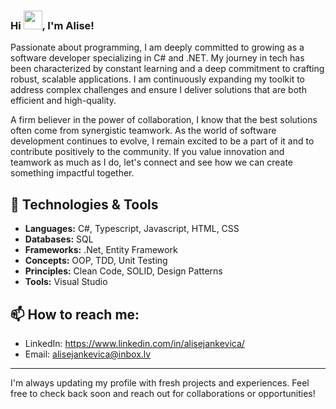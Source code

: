 ### Hi <img src="https://raw.githubusercontent.com/MartinHeinz/MartinHeinz/master/wave.gif" width="30px">, I'm Alise!

Passionate about programming, I am deeply committed to growing as a software developer specializing in C# and .NET. My journey in tech has been characterized by constant learning and a deep commitment to crafting robust, scalable applications. I am continuously expanding my toolkit to address complex challenges and ensure I deliver solutions that are both efficient and high-quality.

A firm believer in the power of collaboration, I know that the best solutions often come from synergistic teamwork. As the world of software development continues to evolve, I remain excited to be a part of it and to contribute positively to the community. If you value innovation and teamwork as much as I do, let's connect and see how we can create something impactful together.

## 🔧 Technologies & Tools
- **Languages:** C#, Typescript, Javascript, HTML, CSS
- **Databases:** SQL
- **Frameworks:** .Net, Entity Framework
- **Concepts:** OOP, TDD, Unit Testing
- **Principles:** Clean Code, SOLID, Design Patterns
- **Tools:** Visual Studio

## 📫 How to reach me:
- LinkedIn: https://www.linkedin.com/in/alisejankevica/
- Email: alisejankevica@inbox.lv

---
I'm always updating my profile with fresh projects and experiences. Feel free to check back soon and reach out for collaborations or opportunities!
